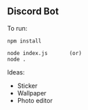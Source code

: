 ## Discord Bot
To run:
 

    npm install
    
    node index.js       (or)
    node .
  
 Ideas:
 - Sticker
 - Wallpaper
 - Photo editor
